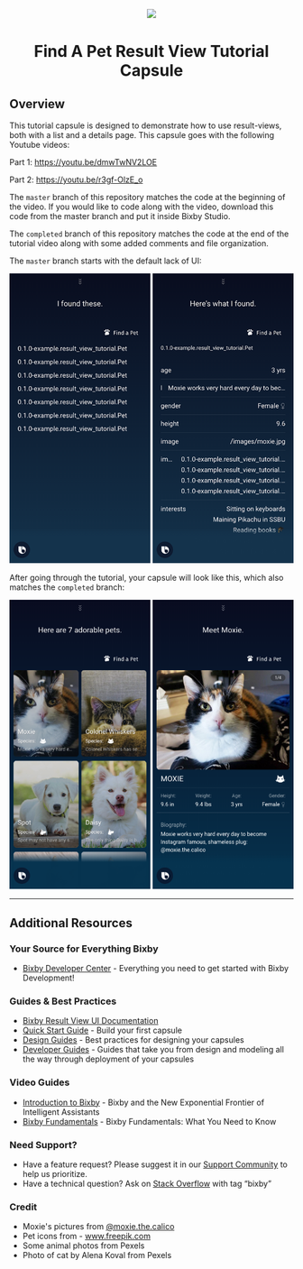 <p align="Center">
  <img src="https://bixbydevelopers.com/dev/docs-assets/resources/dev-guide/bixby_logo_github-11221940070278028369.png">
  <br/>
  <h1 align="Center">Find A Pet Result View Tutorial Capsule</h1>
</p>

## Overview

This tutorial capsule is designed to demonstrate how to use result-views, both with a list and a details page. This capsule goes with the following Youtube videos:

Part 1: https://youtu.be/dmwTwNV2LOE

Part 2: https://youtu.be/r3gf-OlzE_o

The `master` branch of this repository matches the code at the beginning of the video. If you would like to code along with the video, download this code from the master branch and put it inside Bixby Studio.

The `completed` branch of this repository matches the code at the end of the tutorial video along with some added comments and file organization.

The `master` branch starts with the default lack of UI:

![Screenshot-before](/assets/readme/ss-before.png)

After going through the tutorial, your capsule will look like this, which also matches the `completed` branch:

![Screenshot-after](/assets/readme/ss-after.png)

---

## Additional Resources

### Your Source for Everything Bixby

- [Bixby Developer Center](http://bixbydevelopers.com) - Everything you need to get started with Bixby Development!

### Guides & Best Practices

- [Bixby Result View UI Documentation](https://bixbydevelopers.com/dev/docs/reference/type/layout.content.section.content)
- [Quick Start Guide](https://bixbydevelopers.com/dev/docs/get-started/quick-start) - Build your first capsule
- [Design Guides](https://bixbydevelopers.com/dev/docs/dev-guide/design-guides) - Best practices for designing your capsules
- [Developer Guides](https://bixbydevelopers.com/dev/docs/dev-guide/developers) - Guides that take you from design and modeling all the way through deployment of your capsules

### Video Guides

- [Introduction to Bixby](https://youtu.be/DFvpK4PosvI) - Bixby and the New Exponential Frontier of Intelligent Assistants
- [Bixby Fundamentals](https://bixby.developer.samsung.com/newsroom/en-us/22/01/2019/Teaching-Bixby-Fundamentals-What-You-Need-to-Know) - Bixby Fundamentals: What You Need to Know

### Need Support?

- Have a feature request? Please suggest it in our [Support Community](https://support.bixbydevelopers.com/hc/en-us/community/topics/360000183273-Feature-Requests) to help us prioritize.
- Have a technical question? Ask on [Stack Overflow](https://stackoverflow.com/questions/tagged/bixby) with tag “bixby”

### Credit

- Moxie's pictures from [@moxie.the.calico](https://www.instagram.com/moxie.the.calico/)
- Pet icons from - www.freepik.com
- Some animal photos from Pexels
- Photo of cat by Alena Koval from Pexels
